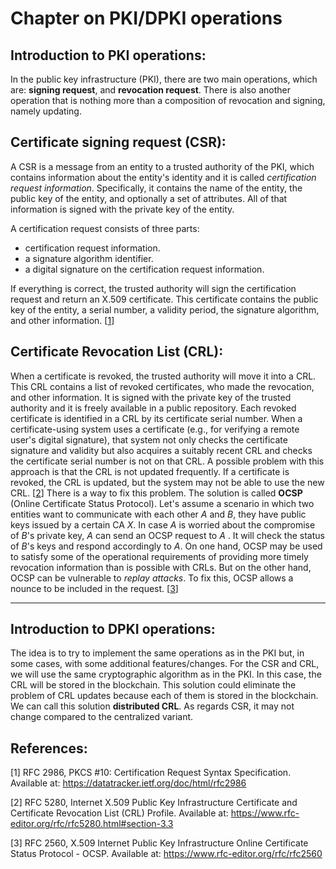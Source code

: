 # Chapter on PKI/DPKI operations


## Introduction to PKI operations:
In the public key infrastructure (PKI), there are two main operations, which are: **signing request**, and **revocation request**. 
There is also another operation that is nothing more than a composition of revocation and signing, namely updating.

## Certificate signing request (CSR):
A CSR is a message from an entity to a trusted authority of the PKI, which contains information about the entity's identity and it is called *certification request information*. Specifically, it contains the name of the entity, the public key of the entity, and optionally a set of attributes. All of that information is signed with the private key of the entity.

A certification request consists of three parts: 
- certification request information. 
- a signature algorithm identifier.
- a digital signature on the certification request information.


If everything is correct, the trusted authority will sign the certification request and return an X.509 certificate. This certificate contains the public key of the entity, a serial number, a validity period, the signature algorithm, and other information. [[1](#references)]

## Certificate Revocation List (CRL):
When a certificate is revoked, the trusted authority will move it into a CRL. This CRL contains a list of revoked certificates, who made the revocation, and other information. It is signed with the private key of the trusted authority and it is freely available in a public repository. Each revoked certificate is identified in a CRL by its certificate serial number. 
When a certificate-using system uses a certificate (e.g., for verifying a remote user's digital signature), that system not only checks the certificate signature and validity but also acquires a suitably recent CRL and checks the certificate serial number is not on that CRL.
A possible problem with this approach is that the CRL is not updated frequently. If a certificate is revoked, the CRL is updated, but the system may not be able to use the new CRL. [[2](#references)]
There is a way to fix this problem. The solution is called **OCSP** (Online Certificate Status Protocol). Let's assume a scenario in which two entities want to communicate with each other *A* and *B*, they have public keys issued by a certain CA *X*. In case *A* is worried about the compromise of *B*'s private key, *A* can send an OCSP request to *A* . It will check the status of *B*'s keys and respond accordingly to *A*.
On one hand, OCSP may be used to satisfy some of the operational requirements of providing more timely revocation information than is possible with CRLs. But on the other hand, OCSP can be vulnerable to *replay attacks*. To fix this, OCSP allows a nounce to be included in the request. [[3](#references)]

---

## Introduction to DPKI operations:
The idea is to try to implement the same operations as in the PKI but, in some cases, with some additional features/changes. 
For the CSR and CRL, we will use the same cryptographic algorithm as in the PKI. 
In this case, the CRL will be stored in the blockchain. This solution could eliminate the problem of CRL updates because each of them is stored in the blockchain. We can call this solution **distributed CRL**.
As regards CSR, it may not change compared to the centralized variant.


## References:

[1] RFC 2986, PKCS #10: Certification Request Syntax Specification. Available at: https://datatracker.ietf.org/doc/html/rfc2986

[2] RFC 5280, Internet X.509 Public Key Infrastructure Certificate and Certificate Revocation List (CRL) Profile. Available at: https://www.rfc-editor.org/rfc/rfc5280.html#section-3.3

[3] RFC 2560, X.509 Internet Public Key Infrastructure Online Certificate Status Protocol - OCSP. Available at: https://www.rfc-editor.org/rfc/rfc2560

